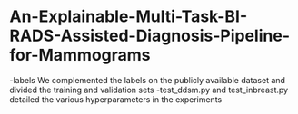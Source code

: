 # An-Explainable-Multi-Task-BI-RADS-Assisted-Diagnosis-Pipeline-for-Mammograms

-labels  We complemented the labels on the publicly available dataset and divided the training and validation sets
-test_ddsm.py and test_inbreast.py detailed the various hyperparameters in the experiments
